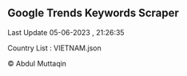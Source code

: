 

## Google Trends Keywords Scraper 
 
Last Update 05-06-2023 , 21:26:35

Country List :
VIETNAM.json



© Abdul Muttaqin 
